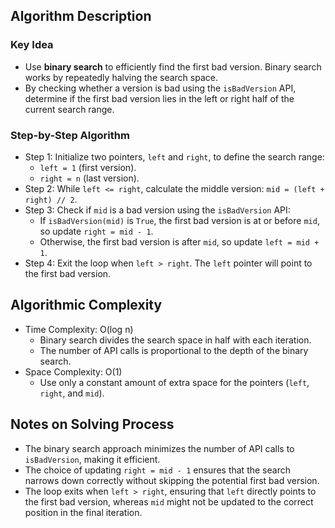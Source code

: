 ## Algorithm Description
### Key Idea
- Use **binary search** to efficiently find the first bad version. Binary search works by repeatedly halving the search space.
- By checking whether a version is bad using the ```isBadVersion``` API, determine if the first bad version lies in the left or right half of the current search range.

### Step-by-Step Algorithm
- Step 1: Initialize two pointers, ```left``` and ```right```, to define the search range:
  - ```left = 1``` (first version).
  - ```right = n``` (last version).
- Step 2: While ```left <= right```, calculate the middle version: ```mid = (left + right) // 2```.
- Step 3: Check if ```mid``` is a bad version using the ```isBadVersion``` API:
  - If ```isBadVersion(mid)``` is ```True```, the first bad version is at or before ```mid```, so update ```right = mid - 1```.
  - Otherwise, the first bad version is after ```mid```, so update ```left = mid + 1```.
- Step 4: Exit the loop when ```left > right```. The ```left``` pointer will point to the first bad version.

## Algorithmic Complexity
- Time Complexity: O(log n)
  - Binary search divides the search space in half with each iteration.
  - The number of API calls is proportional to the depth of the binary search.
- Space Complexity: O(1)
  - Use only a constant amount of extra space for the pointers (```left```, ```right```, and ```mid```).

## Notes on Solving Process
- The binary search approach minimizes the number of API calls to ```isBadVersion```, making it efficient.
- The choice of updating ```right = mid - 1``` ensures that the search narrows down correctly without skipping the potential first bad version.
- The loop exits when ```left > right```, ensuring that ```left``` directly points to the first bad version, whereas ```mid``` might not be updated to the correct position in the final iteration.